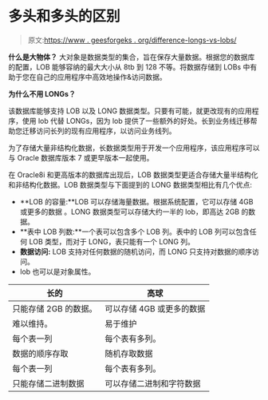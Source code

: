 # 多头和多头的区别

> 原文:[https://www . geesforgeks . org/difference-longs-vs-lobs/](https://www.geeksforgeeks.org/difference-between-longs-vs-lobs/)

**什么是大物体？**
大对象是数据类型的集合，旨在保存大量数据。根据您的数据库的配置，LOB 能够容纳的最大大小从 8tb 到 128 不等。将数据存储到 LOBs 中有助于您在自己的应用程序中高效地操作&访问数据。

**为什么不用 LONGs？**

该数据库能够支持 LOB 以及 LONG 数据类型。只要有可能，就更改现有的应用程序，使用 lob 代替 LONGs，因为 lob 提供了一些额外的好处。长到业务线迁移帮助您迁移访问长列的现有应用程序，以访问业务线列。

为了存储大量非结构化数据，长数据类型用于开发一个应用程序，该应用程序可以与 Oracle 数据库版本 7 或更早版本一起使用。

在 Oracle8i 和更高版本的数据库出现后，LOB 数据类型更适合存储大量半结构化和非结构化数据。LOB 数据类型与下面提到的 LONG 数据类型相比有几个优点:

*   **LOB 的容量:**LOB 可以存储海量数据。根据系统配置，它可以存储 4GB 或更多的数据
    。LONG 数据类型可以存储大约一半的 lob，即高达 2GB 的数据。
*   **表中 LOB 列数:**一个表可以包含多个 LOB 列。表中的 LOB 列可以包含任何 LOB 类型，而对于 LONG，表只能有一个 LONG 列。
*   **数据访问:** LOB 支持对任何数据的随机访问，而 LONG 只支持对数据的顺序访问。
*   lob 也可以是对象属性。

| 长的 | 高球 |
| --- | --- |
| 只能存储 2GB 的数据。 | 可以存储 4GB 或更多的数据 |
| 难以维持。 | 易于维护 |
| 每个表一列 | 每个表有多列。 |
| 数据的顺序存取 | 随机存取数据 |
| 每个表一列 | 每个表有多列。 |
| 只能存储二进制数据 | 可以存储二进制和字符数据 |